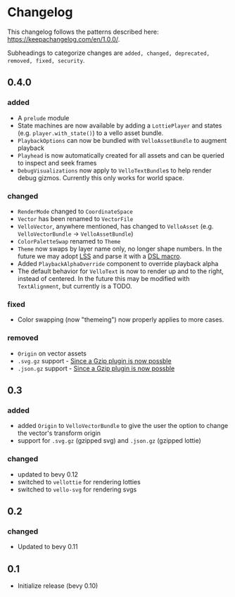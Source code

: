 # Changelog

This changelog follows the patterns described here: <https://keepachangelog.com/en/1.0.0/>.

Subheadings to categorize changes are `added, changed, deprecated, removed, fixed, security`.

## 0.4.0

### added

- A `prelude` module
- State machines are now available by adding a `LottiePlayer` and states (e.g. `player.with_state()`) to a vello asset bundle.
- `PlaybackOptions` can now be bundled with `VelloAssetBundle` to augment playback
- `Playhead` is now automatically created for all assets and can be queried to inspect and seek frames
- `DebugVisualizations` now apply to `VelloTextBundle`s to help render debug gizmos. Currently this only works for world space.

### changed

- `RenderMode` changed to `CoordinateSpace`
- `Vector` has been renamed to `VectorFile`
- `VelloVector`, anywhere mentioned, has changed to `VelloAsset` (e.g. `VelloVectorBundle` -> `VelloAssetBundle`)
- `ColorPaletteSwap` renamed to `Theme`
- `Theme` now swaps by layer name only, no longer shape numbers. In the future we may adopt [LSS](https://github.com/LottieFiles/lottie-styler/blob/main/apps/docs/docs/intro.md) and parse it with a [DSL macro](https://doc.rust-lang.org/rust-by-example/macros/dsl.html).
- Added `PlaybackAlphaOverride` component to override playback alpha
- The default behavior for `VelloText` is now to render up and to the right, instead of centered. In the future this may be modified with `TextAlignment`, but currently is a TODO.

### fixed

- Color swapping (now "themeing") now properly applies to more cases.

### removed

- `Origin` on vector assets
- `.svg.gz` support - [Since a Gzip plugin is now possble](https://github.com/bevyengine/bevy/issues/10518)
- `.json.gz` support - [Since a Gzip plugin is now possble](https://github.com/bevyengine/bevy/issues/10518)

## 0.3

### added

- added `Origin` to `VelloVectorBundle` to give the user the option to change the vector's transform origin
- support for `.svg.gz` (gzipped svg) and `.json.gz` (gzipped lottie)

### changed

- updated to bevy 0.12
- switched to `vellottie` for rendering lotties
- switched to `vello-svg` for rendering svgs

## 0.2

### changed

- Updated to bevy 0.11

## 0.1

- Initialize release (bevy 0.10)

